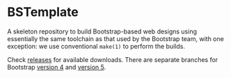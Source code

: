 # BSTemplate

A skeleton repository to build Bootstrap-based web designs using essentially the same toolchain as that used by the Bootstrap
team, with one exception: we use conventional `make(1)` to perform the builds.

Check [releases](https://github.com/ISLEcode/www-bstemplate/releases) for available downloads. There are separate branches for
Bootstrap [version 4](https://github.com/ISLEcode/www-bstemplate/tree/bootstrap-v4) and [version
5](https://github.com/ISLEcode/www-bstemplate/tree/bootstrap-v5).
